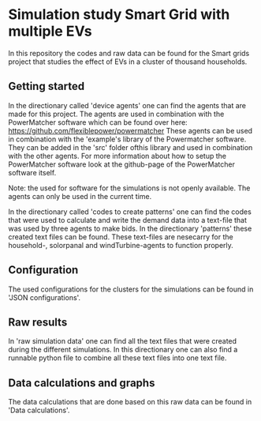 # Simulation study Smart Grid with multiple EVs

In this repository the codes and raw data can be found for the Smart grids project that studies the effect of EVs in a cluster of thousand households.

## Getting started
In the directionary called 'device agents' one can find the agents that are made for this project. The agents are used in combination with the PowerMatcher software which can be found over here: https://github.com/flexiblepower/powermatcher
These agents can be used in combination with the 'example's library of the Powermatcher software. They can be added in the 'src' folder ofthis library and used in combination with the other agents. For more information about how to setup the PowerMatcher software look at the github-page of the PowerMatcher software itself.

Note: the used for software for the simulations is not openly available. The agents can only be used in the current time.

In the directionary called 'codes to create patterns' one can find the codes that were used to calculate and write the demand data into a text-file that was used by three agents to make bids. In the directionary 'patterns' these created text files can be found. These text-files are nesecarry for the household-, solorpanal and windTurbine-agents to function properly.

## Configuration
The used configurations for the clusters for the simulations can be found in 'JSON configurations'. 

## Raw results
In 'raw simulation data' one can find all the text files that were created during the different simulations. In this directionary one can also find a runnable python file to combine all these text files into one text file.

## Data calculations and graphs
The data calculations that are done based on this raw data can be found in 'Data calculations'.



